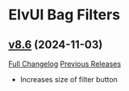 # ElvUI Bag Filters

## [v8.6](https://github.com/warmexx/elvui-bag-filters/tree/v8.6) (2024-11-03)
[Full Changelog](https://github.com/warmexx/elvui-bag-filters/commits/v8.6) [Previous Releases](https://github.com/warmexx/elvui-bag-filters/releases)

- Increases size of filter button  
